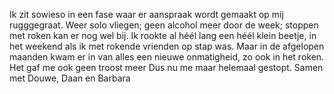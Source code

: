 


Ik zit sowieso in een fase waar er aanspraak wordt gemaakt op mij rugggegraat. Weer solo vliegen;
geen alcohol meer door de week; stoppen met roken kan er nog wel bij.
Ik rookte al héél lang een héél klein beetje, in het weekend als ik met rokende vrienden op stap was.
Maar in de afgelopen maanden kwam er in van alles een nieuwe onmatigheid, zo ook in het roken. Het gaf me ook geen troost meer Dus nu me maar helemaal gestopt.
Samen met Douwe, Daan en Barbara 
